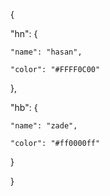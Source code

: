 {

  "hn": {

    "name": "hasan",

    "color": "#FFFF0C00"

  },

  "hb": {

    "name": "zade",

    "color": "#ff0000ff"

  }

}

